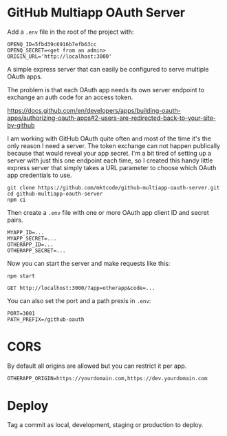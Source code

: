 # GitHub Multiapp OAuth Server

Add a `.env` file in the root of the project with:

```
OPENQ_ID=5fbd39c6916b7efb63cc
OPENQ_SECRET=<get from an admin>
ORIGIN_URL='http://localhost:3000'
```  

A simple express server that can easily be configured to serve multiple OAuth apps.

The problem is that each OAuth app needs its own server endpoint to exchange an auth code for an access token.

https://docs.github.com/en/developers/apps/building-oauth-apps/authorizing-oauth-apps#2-users-are-redirected-back-to-your-site-by-github

I am working with GitHub OAuth quite often and most of the time it's the only reason I need a server. The token exchange can not happen publically because that would reveal your app secret. I'm a bit tired of setting up a server with just this one endpoint each time, so I created this handy little express server that simply takes a URL parameter to choose which OAuth app credentials to use.

```
git clone https://github.com/mktcode/github-multiapp-oauth-server.git
cd github-multiapp-oauth-server
npm ci
```

Then create a `.env` file with one or more OAuth app client ID and secret pairs.

```
MYAPP_ID=...
MYAPP_SECRET=...
OTHERAPP_ID=...
OTHERAPP_SECRET=...
```

Now you can start the server and make requests like this:

```
npm start
```

```
GET http://localhost:3000/?app=otherapp&code=...
```

You can also set the port and a path prexis in `.env`:

```
PORT=3001
PATH_PREFIX=/github-oauth
```

# CORS

By default all origins are allowed but you can restrict it per app.

```
OTHERAPP_ORIGIN=https://yourdomain.com,https://dev.yourdomain.com
```

# Deploy

Tag a commit as local, development, staging or production to deploy.